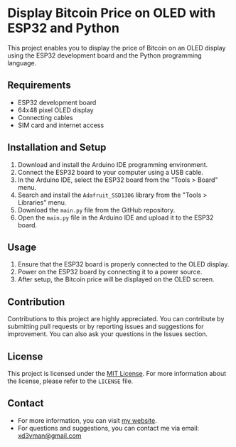 # Display Bitcoin Price on OLED with ESP32 and Python

This project enables you to display the price of Bitcoin on an OLED display using the ESP32 development board and the Python programming language.

## Requirements

- ESP32 development board
- 64x48 pixel OLED display
- Connecting cables
- SIM card and internet access

## Installation and Setup

1. Download and install the Arduino IDE programming environment.
2. Connect the ESP32 board to your computer using a USB cable.
3. In the Arduino IDE, select the ESP32 board from the "Tools > Board" menu.
4. Search and install the `Adafruit_SSD1306` library from the "Tools > Libraries" menu.
5. Download the `main.py` file from the GitHub repository.
6. Open the `main.py` file in the Arduino IDE and upload it to the ESP32 board.

## Usage

1. Ensure that the ESP32 board is properly connected to the OLED display.
2. Power on the ESP32 board by connecting it to a power source.
3. After setup, the Bitcoin price will be displayed on the OLED screen.

## Contribution

Contributions to this project are highly appreciated. You can contribute by submitting pull requests or by reporting issues and suggestions for improvement. You can also ask your questions in the Issues section.

## License

This project is licensed under the [MIT License](LICENSE). For more information about the license, please refer to the `LICENSE` file.

## Contact

- For more information, you can visit [my website](http://sobhan.hashnode.dev).
- For questions and suggestions, you can contact me via email: xd3vman@gmail.com
